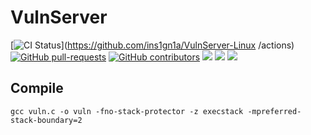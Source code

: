 # VulnServer
[![CI Status](https://github.com/ins1gn1a/VulnServer-Linux/workflows/build/badge.svg?branch=master)](https://github.com/ins1gn1a/VulnServer-Linux
/actions) 
[![GitHub pull-requests](https://img.shields.io/github/issues-pr/ins1gn1a/VulnServer-Linux.svg)](https://GitHub.com/ins1gn1a/VulnServer-Linux/pull/)
[![GitHub contributors](https://img.shields.io/github/contributors/ins1gn1a/VulnServer-Linux.svg)](https://GitHub.com/ins1gn1a/VulnServer-Linux/graphs/contributors/)
![](https://img.shields.io/github/issues/ins1gn1a/VulnServer-Linux)
![](https://img.shields.io/github/stars/ins1gn1a/VulnServer-Linux)
![](https://img.shields.io/github/license/ins1gn1a/VulnServer-Linux)

## Compile
`gcc vuln.c -o vuln -fno-stack-protector -z execstack -mpreferred-stack-boundary=2`
